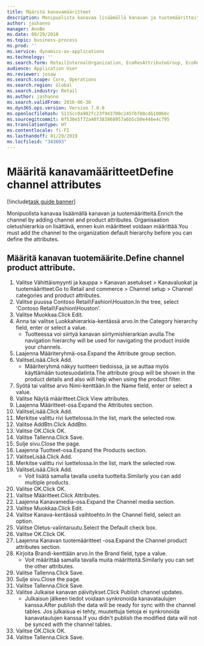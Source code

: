 ```yaml
---
title: Määritä kanavamääritteet
description: Monipuolista kanavaa lisäämällä kanavan ja tuotemääritteitä.
author: jashanno
manager: AnnBe
ms.date: 08/29/2018
ms.topic: business-process
ms.prod: ''
ms.service: dynamics-ax-applications
ms.technology: ''
ms.search.form: RetailInternalOrganization, EcoResAttributeGroup, EcoResAttributeGroupAttribute, RetailAddChannelItems, RetailCatalogProductAttributeValue, RetailMedia
audience: Application User
ms.reviewer: josaw
ms.search.scope: Core, Operations
ms.search.region: Global
ms.search.industry: Retail
ms.author: jashanno
ms.search.validFrom: 2016-06-30
ms.dyn365.ops.version: Version 7.0.0
ms.openlocfilehash: 5115cc0a902fc23f943700c245fbf08cdb10060c
ms.sourcegitcommit: 0f530e5f72a40f383868957a6b5cb0e446e4c795
ms.translationtype: HT
ms.contentlocale: fi-FI
ms.lasthandoff: 01/29/2019
ms.locfileid: "343693"
---
```

# <a name="define-channel-attributes"></a><span data-ttu-id="91d05-103">Määritä kanavamääritteet</span><span class="sxs-lookup"><span data-stu-id="91d05-103">Define channel attributes</span></span>

[!include[task guide banner](../includes/task-guide-banner.md)]

<span data-ttu-id="91d05-104">Monipuolista kanavaa lisäämällä kanavan ja tuotemääritteitä.</span><span class="sxs-lookup"><span data-stu-id="91d05-104">Enrich the channel by adding channel and product attributes.</span></span> <span data-ttu-id="91d05-105">Organisaation oletushierarkia on lisättävä, ennen kuin määritteet voidaan määrittää.</span><span class="sxs-lookup"><span data-stu-id="91d05-105">You must add the channel to the organization default hierarchy before you can define the attributes.</span></span>


## <a name="define-channel-product-attribute"></a><span data-ttu-id="91d05-106">Määritä kanavan tuotemäärite.</span><span class="sxs-lookup"><span data-stu-id="91d05-106">Define channel product attribute.</span></span>
1. <span data-ttu-id="91d05-107">Valitse Vähittäismyynti ja kauppa > Kanavan asetukset > Kanavaluokat ja tuotemääritteet.</span><span class="sxs-lookup"><span data-stu-id="91d05-107">Go to Retail and commerce > Channel setup > Channel categories and product attributes.</span></span>
2. <span data-ttu-id="91d05-108">Valitse puussa Contoso Retail\Fashion\Houston.</span><span class="sxs-lookup"><span data-stu-id="91d05-108">In the tree, select 'Contoso Retail\Fashion\Houston'.</span></span>
3. <span data-ttu-id="91d05-109">Valitse Muokkaa.</span><span class="sxs-lookup"><span data-stu-id="91d05-109">Click Edit.</span></span>
4. <span data-ttu-id="91d05-110">Anna tai valitse Luokkahierarkia-kentässä arvo.</span><span class="sxs-lookup"><span data-stu-id="91d05-110">In the Category hierarchy field, enter or select a value.</span></span>
    * <span data-ttu-id="91d05-111">Tuotteessa voi siirtyä kanavan siirtymishierarkian avulla.</span><span class="sxs-lookup"><span data-stu-id="91d05-111">The navigation hierarchy will be used for navigating the product inside your channels.</span></span>  
5. <span data-ttu-id="91d05-112">Laajenna Määriteryhmä-osa.</span><span class="sxs-lookup"><span data-stu-id="91d05-112">Expand the Attribute group section.</span></span>
6. <span data-ttu-id="91d05-113">ValitseLisää.</span><span class="sxs-lookup"><span data-stu-id="91d05-113">Click Add.</span></span>
    * <span data-ttu-id="91d05-114">Määriteryhmä näkyy tuotteen tiedoissa, ja se auttaa myös käyttämään tuotesuodatinta.</span><span class="sxs-lookup"><span data-stu-id="91d05-114">The attribute group will be shown in the product details and also will help when using the product filter.</span></span>  
7. <span data-ttu-id="91d05-115">Syötä tai valitse arvo Nimi-kenttään.</span><span class="sxs-lookup"><span data-stu-id="91d05-115">In the Name field, enter or select a value.</span></span>
8. <span data-ttu-id="91d05-116">Valitse Näytä määritteet.</span><span class="sxs-lookup"><span data-stu-id="91d05-116">Click View attributes.</span></span>
9. <span data-ttu-id="91d05-117">Laajenna Määritteet-osa.</span><span class="sxs-lookup"><span data-stu-id="91d05-117">Expand the Attributes section.</span></span>
10. <span data-ttu-id="91d05-118">ValitseLisää.</span><span class="sxs-lookup"><span data-stu-id="91d05-118">Click Add.</span></span>
11. <span data-ttu-id="91d05-119">Merkitse valittu rivi luettelossa.</span><span class="sxs-lookup"><span data-stu-id="91d05-119">In the list, mark the selected row.</span></span>
12. <span data-ttu-id="91d05-120">Valitse AddBtn.</span><span class="sxs-lookup"><span data-stu-id="91d05-120">Click AddBtn.</span></span>
13. <span data-ttu-id="91d05-121">Valitse OK.</span><span class="sxs-lookup"><span data-stu-id="91d05-121">Click OK.</span></span>
14. <span data-ttu-id="91d05-122">Valitse Tallenna.</span><span class="sxs-lookup"><span data-stu-id="91d05-122">Click Save.</span></span>
15. <span data-ttu-id="91d05-123">Sulje sivu.</span><span class="sxs-lookup"><span data-stu-id="91d05-123">Close the page.</span></span>
16. <span data-ttu-id="91d05-124">Laajenna Tuotteet-osa.</span><span class="sxs-lookup"><span data-stu-id="91d05-124">Expand the Products section.</span></span>
17. <span data-ttu-id="91d05-125">ValitseLisää.</span><span class="sxs-lookup"><span data-stu-id="91d05-125">Click Add.</span></span>
18. <span data-ttu-id="91d05-126">Merkitse valittu rivi luettelossa.</span><span class="sxs-lookup"><span data-stu-id="91d05-126">In the list, mark the selected row.</span></span>
19. <span data-ttu-id="91d05-127">ValitseLisää.</span><span class="sxs-lookup"><span data-stu-id="91d05-127">Click Add.</span></span>
    * <span data-ttu-id="91d05-128">Voit lisätä samalla tavalla useita tuotteita.</span><span class="sxs-lookup"><span data-stu-id="91d05-128">Similarly you can add multiple products.</span></span>  
20. <span data-ttu-id="91d05-129">Valitse OK.</span><span class="sxs-lookup"><span data-stu-id="91d05-129">Click OK.</span></span>
21. <span data-ttu-id="91d05-130">Valitse Määritteet.</span><span class="sxs-lookup"><span data-stu-id="91d05-130">Click Attributes.</span></span>
22. <span data-ttu-id="91d05-131">Laajenna Kanavamedia-osa.</span><span class="sxs-lookup"><span data-stu-id="91d05-131">Expand the Channel media section.</span></span>
23. <span data-ttu-id="91d05-132">Valitse Muokkaa.</span><span class="sxs-lookup"><span data-stu-id="91d05-132">Click Edit.</span></span>
24. <span data-ttu-id="91d05-133">Valitse Kanava-kentässä vaihtoehto.</span><span class="sxs-lookup"><span data-stu-id="91d05-133">In the Channel field, select an option.</span></span>
25. <span data-ttu-id="91d05-134">Valitse Oletus-valintaruutu.</span><span class="sxs-lookup"><span data-stu-id="91d05-134">Select the Default check box.</span></span>
26. <span data-ttu-id="91d05-135">Valitse OK.</span><span class="sxs-lookup"><span data-stu-id="91d05-135">Click OK.</span></span>
27. <span data-ttu-id="91d05-136">Laajenna Kanavan tuotemääritteet -osa.</span><span class="sxs-lookup"><span data-stu-id="91d05-136">Expand the Channel product attributes section.</span></span>
28. <span data-ttu-id="91d05-137">Kirjoita Brandi-kenttään arvo.</span><span class="sxs-lookup"><span data-stu-id="91d05-137">In the Brand field, type a value.</span></span>
    * <span data-ttu-id="91d05-138">Voit määrittää samalla tavalla muita määritteitä.</span><span class="sxs-lookup"><span data-stu-id="91d05-138">Similarly you can set the other attributes.</span></span>  
29. <span data-ttu-id="91d05-139">Valitse Tallenna.</span><span class="sxs-lookup"><span data-stu-id="91d05-139">Click Save.</span></span>
30. <span data-ttu-id="91d05-140">Sulje sivu.</span><span class="sxs-lookup"><span data-stu-id="91d05-140">Close the page.</span></span>
31. <span data-ttu-id="91d05-141">Valitse Tallenna.</span><span class="sxs-lookup"><span data-stu-id="91d05-141">Click Save.</span></span>
32. <span data-ttu-id="91d05-142">Valitse Julkaise kanavan päivitykset.</span><span class="sxs-lookup"><span data-stu-id="91d05-142">Click Publish channel updates.</span></span>
    * <span data-ttu-id="91d05-143">Julkaisun jälkeen tiedot voidaan synkronoida kanavataulujen kanssa.</span><span class="sxs-lookup"><span data-stu-id="91d05-143">After publish the data will be ready for sync with the channel tables.</span></span> <span data-ttu-id="91d05-144">Jos julkaisua ei tehty, muutettuja tietoja ei synkronoida kanavataulujen kanssa.</span><span class="sxs-lookup"><span data-stu-id="91d05-144">If you didn't publish the modified data will not be synced with the channel tables.</span></span>  
33. <span data-ttu-id="91d05-145">Valitse OK.</span><span class="sxs-lookup"><span data-stu-id="91d05-145">Click OK.</span></span>
34. <span data-ttu-id="91d05-146">Valitse Tallenna.</span><span class="sxs-lookup"><span data-stu-id="91d05-146">Click Save.</span></span>

